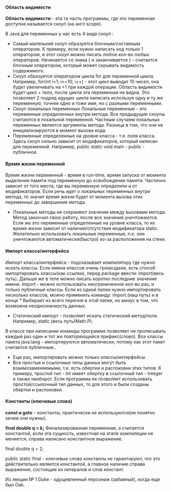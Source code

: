#### Область видимости

**Область видимости** - эта та часть программы, где это переменная доступна называется скоуп (на англ scope).

  В Java для переменных у нас есть 4 вида скоуп :
  - Самый маленький скоуп образуется блочным/составным оператором. К примеру, если нужно написать код только 1 оператором,
     в этот скоуп можно писать любое кол-во любых операторов.
     Начинается со знака { и заканчивается } - считается блочным оператором, который может скрывать видимость содержимого.
  - Скоуп образуется оператором цикла for для переменной цикла. 
     Например, for(int i=1; i<=10; i++) - этот цикл выводит 10 чисел, она будет увеличивать на +1 при каждой операции.
     Область видимости будет цикл + тело, после цикла эта переменная не видна.
     Это позволяет 2 подряд идущих цикла написать используя одну и ту же переменную, точнее одно и тоже имя, но с разными 
     переменными.
  - Скоуп локальных переменных
     Локальные переменные - это переменные определенных внутри метода.
     Все предыдущие скоупы считаются в локальной переменной.
     Частным случаем локальных переменных является аргументы метода. Разница в том, что они не инициализируются в момент 
     вызова кода.
  - Переменные определенные на уровне класса - т.е. поля класса.
     Здесь скоуп сильно зависит от модификаторов, который написан для переменной.
     Например, public static void main -  public - публичное.
     
#### Время жизни переменной

Время жизни переменной - время в run-time, время запуска от момента выделения памяти под переменную до освобождения памяти.
  Частично зависит от того места, где вы переменную определили и от модификаторов.
  Если речь идет о локальных переменных внутри метода, то значит время жизни будет от момента вызова этих переменных до 
  завершения метода.
- Локальные методы не сохраняют значения между вызовами метода. Метод закончил свою работу, после все значения уничтожаются.
  Если же это переменные определенные на уровне класса, то их время жизни зависит от наличия/отсутствия модификатора static.
  Желательно использовать локальные переменные, п.к. они уничтожаются автоматически(быстро) из-за расположения на стеке.    

#### Импорт класса/интерфейса

Импорт класса/интерфейса - подсказывает компилятору где нужно искать классы.
  Если имена классов очень громоздкие, есть способ импортировать классы(как ссылки), перед package ввести: import(весь путь).
  Дальше же в теле можно писать коротко последние значение имени.
  Import - можно использовать неограниченное кол-во раз, и только публичные классы. 
  Если из одной папки нужно импортировать несколько классов, можно применить команду: import.(наш путь) и в конце * 
  Выбирает из всего перечня в этой папке, но минус в том, что возможна неоднозначность данных.

- Статический импорт - позволяет искать статический метод/поле.
  Например, static.(весь путь)Math.PI;

В классе при написании команды программа позволяет не прописывать каждый раз один и тот же повторяющийся префикс(слово).
  Все классы пакета java.lang - импортируются автоматически, потому как этот пакет считается публичным..
- Еще раз, импортировать можно только классы/интерфейсы.
- Все простые и ссылочные типы данных могут быть взаимозаменяемыми, т.е. есть обертки и распоковки этих типов.
  К примеру, простой тип - Int имеет обертку в ссылочный тип - Integer и также наоборот.
  Если программа не позволяет использовать простой/ссылочный тип данных, то для этого и были созданы обертки и распоковки.
  
#### Константы (ключевые слова)
   **const и goto** - константы, практически не используются(не понятно зачем они нужны).
   
   **final double q = k;** Финализированная переменная, а считается константой, если эта сущность, известная на этапе компиляции не меняется, справа написано константное выражение.
   
   final double q = 2;
   
   public static final - ключевые слова константы не гарантируют, что это действительно является константой, а
   главное наличие справа выражения, состоящие из литералов и слов констант.
   
 Из лекции № 1
 Duke - одущевленный персонаж (забавный), когда еще был Oak.
 
